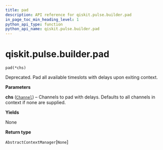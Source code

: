 ```yaml
---
title: pad
description: API reference for qiskit.pulse.builder.pad
in_page_toc_min_heading_level: 1
python_api_type: function
python_api_name: qiskit.pulse.builder.pad
---
```


# qiskit.pulse.builder.pad

<span id="qiskit.pulse.builder.pad" />

`pad(*chs)`

Deprecated. Pad all available timeslots with delays upon exiting context.

**Parameters**

**chs** ([`Channel`](pulse#qiskit.pulse.channels.Channel "qiskit.pulse.channels.Channel")) – Channels to pad with delays. Defaults to all channels in context if none are supplied.

**Yields**

None

**Return type**

`AbstractContextManager`\[`None`]


